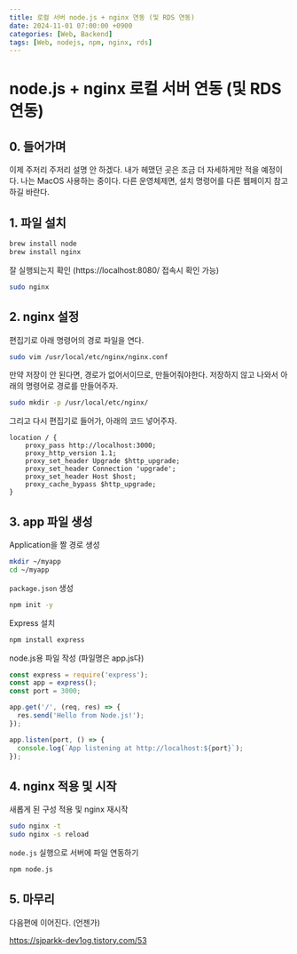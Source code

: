 ```yaml
---
title: 로컬 서버 node.js + nginx 연동 (및 RDS 연동)
date: 2024-11-01 07:00:00 +0900
categories: [Web, Backend]
tags: [Web, nodejs, npm, nginx, rds]
---
```


# node.js + nginx 로컬 서버 연동 (및 RDS 연동)

## 0. 들어가며

이제 주저리 주저리 설명 안 하겠다. 내가 헤맸던 곳은 조금 더 자세하게만 적을 예정이다. 나는 MacOS 사용하는 중이다. 다른 운영체제면, 설치 명령어를 다른 웹페이지 참고하길 바란다.

## 1. 파일 설치

```bash
brew install node
brew install nginx
```

잘 실행되는지 확인 (https://localhost:8080/ 접속시 확인 가능)
```bash
sudo nginx
```

## 2. nginx 설정

편집기로 아래 명령어의 경로 파일을 연다.
```bash
sudo vim /usr/local/etc/nginx/nginx.conf
```

만약 저장이 안 된다면, 경로가 없어서이므로, 만들어줘야한다. 저장하지 않고 나와서 아래의 명령어로 경로를 만들어주자.

```bash
sudo mkdir -p /usr/local/etc/nginx/
```

그리고 다시 편집기로 들어가, 아래의 코드 넣어주자.

```shell
location / {
    proxy_pass http://localhost:3000;
    proxy_http_version 1.1;
    proxy_set_header Upgrade $http_upgrade;
    proxy_set_header Connection 'upgrade';
    proxy_set_header Host $host;
    proxy_cache_bypass $http_upgrade;
}
```

## 3. app 파일 생성

Application을 짤 경로 생성
```bash
mkdir ~/myapp
cd ~/myapp
```

`package.json` 생성
```bash
npm init -y
```

Express 설치
```bash
npm install express
```

node.js용 파일 작성 (파일명은 app.js다)
```js
const express = require('express');
const app = express();
const port = 3000;

app.get('/', (req, res) => {
  res.send('Hello from Node.js!');
});

app.listen(port, () => {
  console.log(`App listening at http://localhost:${port}`);
});
```

## 4. nginx 적용 및 시작

새롭게 된 구성 적용 및 nginx 재시작

```bash
sudo nginx -t
sudo nginx -s reload
```

`node.js` 실행으로 서버에 파일 연동하기

```bash
npm node.js
```

## 5. 마무리
다음편에 이어진다. (언젠가)

https://sjparkk-dev1og.tistory.com/53